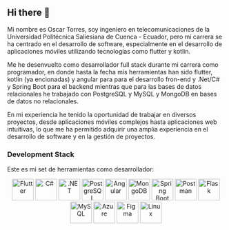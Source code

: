 ## Hi there 👋

<!--
**skr139/skr139** is a ✨ _special_ ✨ repository because its `README.md` (this file) appears on your GitHub profile.

Here are some ideas to get you started:

- 🔭 I’m currently working on ...
- 🌱 I’m currently learning ...
- 👯 I’m looking to collaborate on ...
- 🤔 I’m looking for help with ...
- 💬 Ask me about ...
- 📫 How to reach me: ...
- 😄 Pronouns: ...
- ⚡ Fun fact: ...
-->
Mi nombre es Oscar Torres, soy ingeniero en telecomunicaciones de la Universidad Politécnica Saliesiana de Cuenca - Ecuador, pero mi carrera se ha centrado en el desarrollo de software, especialmente en el desarrollo de aplicaciones móviles utilizando tecnologías como flutter y kotlin.

Me he desenvuelto como desarrollador full stack durante mi carrera como programador, en donde hasta la fecha mis herramientas han sido flutter, kotlin (ya encionadas) y angular para para el desarrollo fron-end y .Net/C# y Spring Boot para el backend mientras que para las bases de datos relacionales he trabajado con PostgreSQL y MySQL y MongoDB en bases de datos no relacionales.

En mi experiencia he tenido la oportunidad de trabajar en diversos proyectos, desde aplicaciones móviles complejos hasta aplicaciones web intuitivas, lo que me ha permitido adquirir una amplia experiencia en el desarrollo de software y en la gestión de proyectos.

### Development Stack
Este es mi set de herramientas como desarrollador:
<p align="center"> <!-- Flutter --> <img src="https://cdn.jsdelivr.net/gh/devicons/devicon/icons/flutter/flutter-original.svg" alt="Flutter" width="50" height="50"/> <!-- C# --> <img src="https://cdn.jsdelivr.net/gh/devicons/devicon/icons/csharp/csharp-original.svg" alt="C#" width="50" height="50"/> <!-- .NET --> 
  <img src="https://cdn.jsdelivr.net/gh/devicons/devicon/icons/dotnetcore/dotnetcore-original.svg" alt=".NET" width="50" height="50"/> <!-- PostgreSQL --> 
  <img src="https://cdn.jsdelivr.net/gh/devicons/devicon/icons/postgresql/postgresql-original.svg" alt="PostgreSQL" width="50" height="50"/> <!-- Angular --> 
  <img src="https://cdn.jsdelivr.net/gh/devicons/devicon/icons/angularjs/angularjs-original.svg" alt="Angular" width="50" height="50"/> <!-- MongoDB --> 
  <img src="https://cdn.jsdelivr.net/gh/devicons/devicon/icons/mongodb/mongodb-original.svg" alt="MongoDB" width="50" height="50"/> <!-- Spring Boot --> 
  <img src="https://cdn.jsdelivr.net/gh/devicons/devicon/icons/spring/spring-original.svg" alt="Spring Boot" width="50" height="50"/> <!-- Postman --> 
  <img src="https://www.vectorlogo.zone/logos/getpostman/getpostman-icon.svg" alt="Postman" width="50" height="50"/> <!-- SOAP UI --> 
  <img src="https://cdn.jsdelivr.net/gh/devicons/devicon/icons/flask/flask-original.svg" alt="Flask" width="50" height="50"/> <!-- MySQL --> 
  <img src="https://cdn.jsdelivr.net/gh/devicons/devicon/icons/mysql/mysql-original.svg" alt="MySQL" width="50" height="50"/> <!-- Excel --> 
  <img src="https://cdn.jsdelivr.net/gh/devicons/devicon/icons/azure/azure-original.svg" alt="Azure" width="50" height="50"/> 
  <img src="https://cdn.jsdelivr.net/gh/devicons/devicon/icons/figma/figma-original.svg" alt="Figma" width="50" height="50"/>
  <img src="https://cdn.jsdelivr.net/gh/devicons/devicon/icons/linux/linux-original.svg" alt="Linux" width="50" height="50"/>  
</p>


